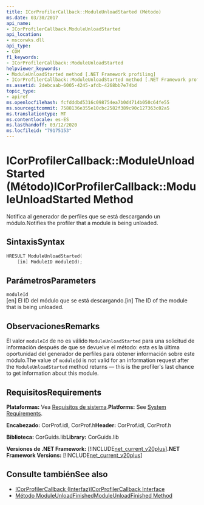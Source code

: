 ```yaml
---
title: ICorProfilerCallback::ModuleUnloadStarted (Método)
ms.date: 03/30/2017
api_name:
- ICorProfilerCallback.ModuleUnloadStarted
api_location:
- mscorwks.dll
api_type:
- COM
f1_keywords:
- ICorProfilerCallback::ModuleUnloadStarted
helpviewer_keywords:
- ModuleUnloadStarted method [.NET Framework profiling]
- ICorProfilerCallback::ModuleUnloadStarted method [.NET Framework profiling]
ms.assetid: 2debcaab-6005-4245-afdb-4268bb7e74bd
topic_type:
- apiref
ms.openlocfilehash: fcfdddbd5316c098754ea7b0d4714b050c64fe55
ms.sourcegitcommit: 7588136e355e10cbc2582f389c90c127363c02a5
ms.translationtype: MT
ms.contentlocale: es-ES
ms.lasthandoff: 03/12/2020
ms.locfileid: "79175153"
---
```

# <a name="icorprofilercallbackmoduleunloadstarted-method"></a><span data-ttu-id="4bd2d-102">ICorProfilerCallback::ModuleUnloadStarted (Método)</span><span class="sxs-lookup"><span data-stu-id="4bd2d-102">ICorProfilerCallback::ModuleUnloadStarted Method</span></span>
<span data-ttu-id="4bd2d-103">Notifica al generador de perfiles que se está descargando un módulo.</span><span class="sxs-lookup"><span data-stu-id="4bd2d-103">Notifies the profiler that a module is being unloaded.</span></span>  
  
## <a name="syntax"></a><span data-ttu-id="4bd2d-104">Sintaxis</span><span class="sxs-lookup"><span data-stu-id="4bd2d-104">Syntax</span></span>  
  
```cpp  
HRESULT ModuleUnloadStarted(  
    [in] ModuleID moduleId);
```  
  
## <a name="parameters"></a><span data-ttu-id="4bd2d-105">Parámetros</span><span class="sxs-lookup"><span data-stu-id="4bd2d-105">Parameters</span></span>  
 `moduleId`  
 <span data-ttu-id="4bd2d-106">[en] El ID del módulo que se está descargando.</span><span class="sxs-lookup"><span data-stu-id="4bd2d-106">[in] The ID of the module that is being unloaded.</span></span>  
  
## <a name="remarks"></a><span data-ttu-id="4bd2d-107">Observaciones</span><span class="sxs-lookup"><span data-stu-id="4bd2d-107">Remarks</span></span>  
 <span data-ttu-id="4bd2d-108">El valor `moduleId` de no es válido `ModuleUnloadStarted` para una solicitud de información después de que se devuelve el método: esta es la última oportunidad del generador de perfiles para obtener información sobre este módulo.</span><span class="sxs-lookup"><span data-stu-id="4bd2d-108">The value of `moduleId` is not valid for an information request after the `ModuleUnloadStarted` method returns — this is the profiler's last chance to get information about this module.</span></span>  
  
## <a name="requirements"></a><span data-ttu-id="4bd2d-109">Requisitos</span><span class="sxs-lookup"><span data-stu-id="4bd2d-109">Requirements</span></span>  
 <span data-ttu-id="4bd2d-110">**Plataformas:** Vea [Requisitos de sistema](../../../../docs/framework/get-started/system-requirements.md).</span><span class="sxs-lookup"><span data-stu-id="4bd2d-110">**Platforms:** See [System Requirements](../../../../docs/framework/get-started/system-requirements.md).</span></span>  
  
 <span data-ttu-id="4bd2d-111">**Encabezado:** CorProf.idl, CorProf.h</span><span class="sxs-lookup"><span data-stu-id="4bd2d-111">**Header:** CorProf.idl, CorProf.h</span></span>  
  
 <span data-ttu-id="4bd2d-112">**Biblioteca:** CorGuids.lib</span><span class="sxs-lookup"><span data-stu-id="4bd2d-112">**Library:** CorGuids.lib</span></span>  
  
 <span data-ttu-id="4bd2d-113">**Versiones de .NET Framework:** [!INCLUDE[net_current_v20plus](../../../../includes/net-current-v20plus-md.md)]</span><span class="sxs-lookup"><span data-stu-id="4bd2d-113">**.NET Framework Versions:** [!INCLUDE[net_current_v20plus](../../../../includes/net-current-v20plus-md.md)]</span></span>  
  
## <a name="see-also"></a><span data-ttu-id="4bd2d-114">Consulte también</span><span class="sxs-lookup"><span data-stu-id="4bd2d-114">See also</span></span>

- [<span data-ttu-id="4bd2d-115">ICorProfilerCallback (Interfaz)</span><span class="sxs-lookup"><span data-stu-id="4bd2d-115">ICorProfilerCallback Interface</span></span>](icorprofilercallback-interface.md)
- [<span data-ttu-id="4bd2d-116">Método ModuleUnloadFinished</span><span class="sxs-lookup"><span data-stu-id="4bd2d-116">ModuleUnloadFinished Method</span></span>](icorprofilercallback-moduleunloadfinished-method.md)

